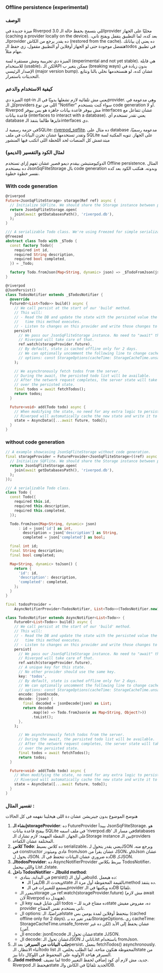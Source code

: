 ### Offline persistence (experimental)
### الوصف

ميزة جديدة في Riverpod 3.0 اللي بتسمح بحفظ حالة الـprovider محليًا على الجهاز (caching a provider locally on the device). بعد كده، لما التطبيق يتقفل ويفتح تاني، الـprovider ده يقدر يرجع من الكاش (restored from the cache). ده يعني إن بياناتك هتفضل موجودة حتى لو الجهاز أوفلاين أو التطبيق مقفول، زي حفظ الـtodos في تطبيق مهام مثلاً.

 الميزة دي تجريبية ومش مستقرة لسة (experimental and not yet stable). هي قابلة للاستخدام (usable)، لكن الـAPI ممكن يتغير ب (breaking ways) بدون زيادة في الإصدار الرئيسي (major version bump). عشان كده، لو هنستخدمها نخلي بالنا ونتابع التحديثات باستمرار.

### كيفية الاستخدام والدعم

الميزة دي opt-in يعني مش تلقائية لازم تشغلها يدويًا في الـprovider. وهي مدعومة في كل الـproviders اللي من نوع "Notifier" سواء كنت بتستخدم code generation أو لا. Riverpod مش بيوفر قاعدة بيانات جاهزة هو بس بيوفر interfaces عشان تتفاعل مع قاعدة بيانات (interfaces to interact with a database). يعني تقدر تستخدم أي database عايزها طالما بتنفذ الـinterfaces دي.

في حزمة رسمية لـSQLite: [riverpod_sqflite](https://pub.dev/packages/riverpod_sqflite). ده مثال على database مدعومة رسميًا، وتقدر تستخدمها عشان تخزن البيانات في ملف SQLite على الجهاز.
تنويه المكتبة لسة مبتدعمش كل المنصات لحد اللحظة اللى اتكتب فيها المنشور 

### لمثال الكود والتفسير (الديمو)

الدوكيومنتيشن بيقدم ديمو قصير عشان تفهم إزاي تستخدم Offline persistence. المثال ده بيستخدم JsonSqFliteStorage بال code generation وبدونه. هنكتب الكود بعد كده نفسر خطوة خطوة.

### With code generation

```dart
@riverpod
Future<JsonSqFliteStorage> storage(Ref ref) async {
  // Initialize SQFlite. We should share the Storage instance between providers.
  return JsonSqFliteStorage.open(
    join(await getDatabasesPath(), 'riverpod.db'),
  );
}

/// A serializable Todo class. We're using Freezed for simple serialization.
@freezed
abstract class Todo with _$Todo {
  const factory Todo({
    required int id,
    required String description,
    required bool completed,
  }) = _Todo;

  factory Todo.fromJson(Map<String, dynamic> json) => _$TodoFromJson(json);
}

@riverpod
@JsonPersist()
class TodosNotifier extends _$TodosNotifier {
  @override
  FutureOr<List<Todo>> build() async {
    // We call persist at the start of our 'build' method.
    // This will:
    // - Read the DB and update the state with the persisted value the first
    //   time this method executes.
    // - Listen to changes on this provider and write those changes to the DB.
    persist(
      // We pass our JsonSqFliteStorage instance. No need to "await" the Future.
      // Riverpod will take care of that.
      ref.watch(storageProvider.future),
      // By default, state is cached offline only for 2 days.
      // We can optionally uncomment the following line to change cache duration.
      // options: const StorageOptions(cacheTime: StorageCacheTime.unsafe_forever),
    );

    // We asynchronously fetch todos from the server.
    // During the await, the persisted todo list will be available.
    // After the network request completes, the server state will take precedence
    // over the persisted state.
    final todos = await fetchTodos();
    return todos;
  }

  Future<void> add(Todo todo) async {
    // When modifying the state, no need for any extra logic to persist the change.
    // Riverpod will automatically cache the new state and write it to the DB.
    state = AsyncData([...await future, todo]);
  }
}
```

### without code generation

```dart
// A example showcasing JsonSqFliteStorage without code generation.
final storageProvider = FutureProvider<JsonSqFliteStorage>((ref) async {
  // Initialize SQFlite. We should share the Storage instance between providers.
  return JsonSqFliteStorage.open(
    join(await getDatabasesPath(), 'riverpod.db'),
  );
});

/// A serializable Todo class.
class Todo {
  const Todo({
    required this.id,
    required this.description,
    required this.completed,
  });

  Todo.fromJson(Map<String, dynamic> json)
      : id = json['id'] as int,
        description = json['description'] as String,
        completed = json['completed'] as bool;

  final int id;
  final String description;
  final bool completed;

  Map<String, dynamic> toJson() {
    return {
      'id': id,
      'description': description,
      'completed': completed,
    };
  }
}

final todosProvider =
    AsyncNotifierProvider<TodosNotifier, List<Todo>>(TodosNotifier.new);

class TodosNotifier extends AsyncNotifier<List<Todo>> {
    FutureOr<List<Todo>> build() async {
    // We call persist at the start of our 'build' method.
    // This will:
    // - Read the DB and update the state with the persisted value the first
    //   time this method executes.
    // - Listen to changes on this provider and write those changes to the DB.
    persist(
      // We pass our JsonSqFliteStorage instance. No need to "await" the Future.
      // Riverpod will take care of that.
      ref.watch(storageProvider.future),
      // A unique key for this state.
      // No other provider should use the same key.
      key: 'todos',
      // By default, state is cached offline only for 2 days.
      // We can optionally uncomment the following line to change cache duration.
      // options: const StorageOptions(cacheTime: StorageCacheTime.unsafe_forever),
      encode: jsonEncode,
      decode: (json) {
        final decoded = jsonDecode(json) as List;
        return decoded
            .map((e) => Todo.fromJson(e as Map<String, Object?>))
            .toList();
      },
    );

      // We asynchronously fetch todos from the server.
      // During the await, the persisted todo list will be available.
      // After the network request completes, the server state will take precedence
      // over the persisted state.
      final todos = await fetchTodos();
      return todos;
  }

  Future<void> add(Todo todo) async {
    // When modifying the state, no need for any extra logic to persist the change.
    // Riverpod will automatically cache the new state and write it to the DB.
    state = AsyncData([...await future, todo]);
  }
}

```

### تفسير المثال :

هنوضح الموضوع بدون جينريشن عشان دة اللى هيخلينا نفهمه فى كل الحالات

1. **إنشاء الـstorageProvider**: ده FutureProvider بيبدأ JsonSqFliteStorage. هو بيفتح قاعدة بيانات SQLite في ملف اسمه 'riverpod.db' في مسار الـdatabases على الجهاز. النقطة المهمة: لازم تشارك الـStorage instance بين الـproviders المختلفة عشان الكفاءة.
2. **كلاس Todo**: ده كلاس بسيط serializable، يعني يقدر يتحول لـJSON ويرجع منه. في constructor عادي وميثودز fromJson عشان يقرأ من JSON، وtoJson عشان يحول ل JSON. ده ضروري عشان البيانات تتحفظ في الـDB كـJSON.
3. **الـtodosProvider**: ده AsyncNotifierProvider بيربط بكلاس TodosNotifier، واللي بيحمل List<Todo> كـstate.
4. **داخل TodosNotifier - الـbuild method**:
    - في البداية، بننادي persist() في أول الـbuild. ده هيعمل:
        - يقرأ الـDB ويحدث الـstate بالقيمة المحفوظة أول مرة الـmethod ده يتنفذ.
        - يستمع للتغييرات في الـprovider ده ويكتبها في الـDB تلقائيًا.
    - بنمرر الـstorage من ref.watch(storageProvider.future) (مش لازم await لان Riverpod هتهندل دة).
    - ال key اللى شايل قيمة todos – ده مفتاح فريد للـstate ده، مفروض مفيش provider تاني يستخدم نفس المفتاح.
    - ال options: افتراضيًا، الـstate بيتحفظ أوفلاين لمدة يومين بس (cached offline only for 2 days). تقدر تغير ده بـStorageOptions، زي cacheTime: StorageCacheTime.unsafe_forever عشان يحفظ إلى الأبد (لكن ده غير آمن).
    - ال encode: jsonEncode عشان تحول الـstate لـJSON.
    - ال decode: عشان تحول الـJSON تاني لـList<Todo> باستخدام fromJson.
5. **جلب البيانات من السيرفر**: بعد الـpersist، بنعمل fetchTodos() asynchronously. أثناء الانتظار، الـtodo list المحفوظة هتكون متاحة. لما الطلب يخلص، الـstate من السيرفر هياخد الأولوية على المحفوظ فى اللوكال داتا بيز.
6. **الـadd method**: لما تضيف todo جديد، مش لازم أي كود إضافي لحفظ التغيير. Riverpod هيحفظ الـstate الجديد تلقائيًا في الكاش والـDB.
